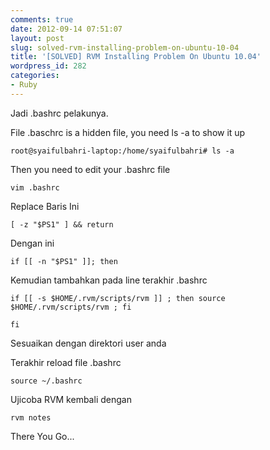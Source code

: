 ```yaml
---
comments: true
date: 2012-09-14 07:51:07
layout: post
slug: solved-rvm-installing-problem-on-ubuntu-10-04
title: '[SOLVED] RVM Installing Problem On Ubuntu 10.04'
wordpress_id: 282
categories:
- Ruby
---
```


Jadi .bashrc pelakunya.

File .baschrc is a hidden file, you need ls -a to show it up

    root@syaifulbahri-laptop:/home/syaifulbahri# ls -a

Then you need to edit your .bashrc file

    vim .bashrc

Replace Baris Ini

    [ -z "$PS1" ] && return

Dengan ini

    if [[ -n "$PS1" ]]; then

Kemudian tambahkan pada line terakhir .bashrc

    if [[ -s $HOME/.rvm/scripts/rvm ]] ; then source $HOME/.rvm/scripts/rvm ; fi

    fi

Sesuaikan dengan direktori user anda

Terakhir reload file .bashrc

    source ~/.bashrc

Ujicoba RVM kembali dengan

    rvm notes

There You Go...

